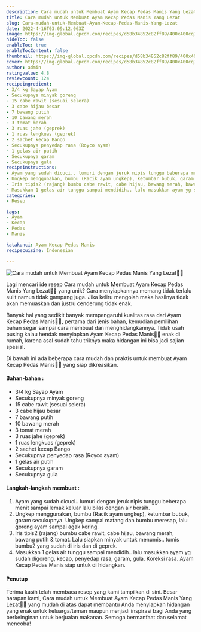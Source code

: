 ```yaml
---
description: Cara mudah untuk Membuat Ayam Kecap Pedas Manis Yang Lezat"
title: Cara mudah untuk Membuat Ayam Kecap Pedas Manis Yang Lezat
slug: Cara-mudah-untuk-Membuat-Ayam-Kecap-Pedas-Manis-Yang-Lezat
date: 2022-4-16T03:09:12.063Z
image: https://img-global.cpcdn.com/recipes/d58b34852c82ff89/400x400cq70/photo.jpg
hideToc: false
enableToc: true
enableTocContent: false
thumbnail: https://img-global.cpcdn.com/recipes/d58b34852c82ff89/400x400cq70/photo.jpg
cover: https://img-global.cpcdn.com/recipes/d58b34852c82ff89/400x400cq70/photo.jpg
author: admin
ratingvalue: 4.8
reviewcount: 124
recipeingredient:
- 3/4 kg Sayap Ayam
- Secukupnya minyak goreng
- 15 cabe rawit (sesuai selera)
- 3 cabe hijau besar
- 7 bawang putih
- 10 bawang merah
- 3 tomat merah
- 3 ruas jahe (geprek)
- 1 ruas lengkuas (geprek)
- 2 sachet kecap Bango
- Secukupnya penyedap rasa (Royco ayam)
- 1 gelas air putih
- Secukupnya garam
- Secukupnya gula
recipeinstructions:
- Ayam yang sudah dicuci.. lumuri dengan jeruk nipis tunggu beberapa menit sampai lemak keluar lalu bilas dengan air bersih.
- Ungkep menggunakan, bumbu (Racik ayam ungkep), ketumbar bubuk, garam secukupnya. Ungkep sampai matang dan bumbu meresap, lalu goreng ayam sampai agak kering.
- Iris tipis2 (rajang) bumbu cabe rawit, cabe hijau, bawang merah, bawang putih & tomat. Lalu siapkan minyak untuk menumis.. tumis bumbu2 yang sudah di iris dan di geprek.
- Masukkan 1 gelas air tunggu sampai mendidih.. lalu masukkan ayam yg sudah digoreng, kecap, penyedap rasa, garam, gula. Koreksi rasa. Ayam Kecap Pedas Manis siap untuk di hidangkan.
categories:
- Resep

tags:
- Ayam
- Kecap
- Pedas
- Manis

katakunci: Ayam Kecap Pedas Manis
recipecuisine: Indonesian

---
```


![Cara mudah untuk Membuat Ayam Kecap Pedas Manis Yang Lezat👩‍🍳](https://img-global.cpcdn.com/recipes/d58b34852c82ff89/400x400cq70/photo.jpg)

Lagi mencari ide resep Cara mudah untuk Membuat Ayam Kecap Pedas Manis Yang Lezat👩‍🍳 yang unik? Cara menyiapkannya memang tidak terlalu sulit namun tidak gampang juga. Jika keliru mengolah maka hasilnya tidak akan memuaskan dan justru cenderung tidak enak.

Banyak hal yang sedikit banyak mempengaruhi kualitas rasa dari Ayam Kecap Pedas Manis👩‍🍳, pertama dari jenis bahan, kemudian pemilihan bahan segar sampai cara membuat dan menghidangkannya. Tidak usah pusing kalau hendak menyiapkan Ayam Kecap Pedas Manis👩‍🍳 enak di rumah, karena asal sudah tahu triknya maka hidangan ini bisa jadi sajian spesial.

Di bawah ini ada beberapa cara mudah dan praktis untuk membuat Ayam Kecap Pedas Manis👩‍🍳 yang siap dikreasikan.

<!--inarticleads1-->

#### Bahan-bahan :

- 3/4 kg Sayap Ayam
- Secukupnya minyak goreng
- 15 cabe rawit (sesuai selera)
- 3 cabe hijau besar
- 7 bawang putih
- 10 bawang merah
- 3 tomat merah
- 3 ruas jahe (geprek)
- 1 ruas lengkuas (geprek)
- 2 sachet kecap Bango
- Secukupnya penyedap rasa (Royco ayam)
- 1 gelas air putih
- Secukupnya garam
- Secukupnya gula

<!--inarticleads2-->

#### Langkah-langkah membuat :

1. Ayam yang sudah dicuci.. lumuri dengan jeruk nipis tunggu beberapa menit sampai lemak keluar lalu bilas dengan air bersih.
1. Ungkep menggunakan, bumbu (Racik ayam ungkep), ketumbar bubuk, garam secukupnya. Ungkep sampai matang dan bumbu meresap, lalu goreng ayam sampai agak kering.
1. Iris tipis2 (rajang) bumbu cabe rawit, cabe hijau, bawang merah, bawang putih & tomat. Lalu siapkan minyak untuk menumis.. tumis bumbu2 yang sudah di iris dan di geprek.
1. Masukkan 1 gelas air tunggu sampai mendidih.. lalu masukkan ayam yg sudah digoreng, kecap, penyedap rasa, garam, gula. Koreksi rasa. Ayam Kecap Pedas Manis siap untuk di hidangkan.

#### Penutup

Terima kasih telah membaca resep yang kami tampilkan di sini. Besar harapan kami, Cara mudah untuk Membuat Ayam Kecap Pedas Manis Yang Lezat👩‍🍳 yang mudah di atas dapat membantu Anda menyiapkan hidangan yang enak untuk keluarga/teman maupun menjadi inspirasi bagi Anda yang berkeinginan untuk berjualan makanan. Semoga bermanfaat dan selamat mencoba!